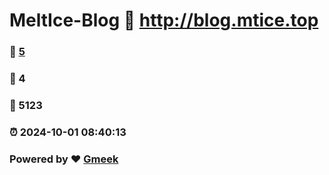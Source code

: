 # MeltIce-Blog :link: http://blog.mtice.top 
### :page_facing_up: [5](http://blog.mtice.top/tag.html) 
### :speech_balloon: 4 
### :hibiscus: 5123 
### :alarm_clock: 2024-10-01 08:40:13 
### Powered by :heart: [Gmeek](https://github.com/Meekdai/Gmeek)
